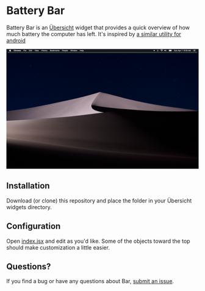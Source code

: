 
# Battery Bar

Battery Bar is an  [Übersicht](https://github.com/felixhageloh/uebersicht) widget
that provides a quick overview of how much battery the computer has left. It's inspired by [a similar utility for android](https://play.google.com/store/apps/details?id=com.bhanu.powerbar&hl=en)

![BatteryBar](screenshot.png)

## Installation

Download (or clone) this repository and place the folder in your Übersicht widgets directory.

## Configuration

Open [index.jsx](https://github.com/viktree/battery-bar/blob/master/index.jsx)
and edit as you'd like. Some of the objects toward the top should make
customization a little easier.

## Questions?

If you find a bug or have any questions about Bar, [submit an issue](https://github.com/viktree/battery-bar/issues/new).

